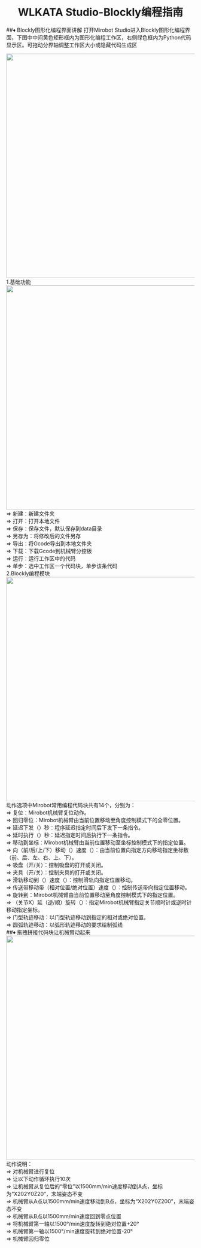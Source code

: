 # <center>WLKATA Studio-Blockly编程指南</center>
##&diams; Blockly图形化编程界面讲解
打开Mirobot Studio进入Blockly图形化编程界面，下图中中间黄色矩形框内为图形化编程工作区，右侧绿色框内为Python代码显示区。可拖动分界轴调整工作区大小或隐藏代码生成区
<center><img src="http://lin88zhang.gitee.io/image/7/7-1.png" width="600"  > </center>
1.基础功能
<center><img src="http://lin88zhang.gitee.io/image/7/7-2.png" width="600"  > </center>
&rArr; 新建：新建文件夹<br/>
&rArr; 打开：打开本地文件<br/>
&rArr; 保存：保存文件，默认保存到data目录<br/>
&rArr; 另存为：将修改后的文件另存<br/>
&rArr; 导出：将Gcode导出到本地文件夹<br/>
&rArr; 下载：下载Gcode到机械臂分控板<br/>
&rArr; 运行：运行工作区中的代码<br/>
&rArr; 单步：选中工作区一个代码块，单步该条代码<br/>
2.Blockly编程模块
<center><img src="http://lin88zhang.gitee.io/image/7/7-3.png" width="600"  > </center>
动作选项中Mirobot常用编程代码块共有14个，分别为：<br/>
&rArr; 复位：Mirobot机械臂复位动作。<br/>
&rArr; 回归零位：Mirobot机械臂由当前位置移动至角度控制模式下的全零位置。<br/>
&rArr; 延迟下发（）秒：程序延迟指定时间后下发下一条指令。<br/>
&rArr; 延时执行（）秒：延迟指定时间后执行下一条指令。<br/>
&rArr; 移动到坐标：Mirobot机械臂由当前位置移动至坐标控制模式下的指定位置。<br/>
&rArr; 向（前/后/上/下）移动（）速度（）：由当前位置向指定方向移动指定坐标数（前、后、左、右、上、下）。<br/>
&rArr; 吸盘（开/关）：控制吸盘的打开或关闭。<br/>
&rArr; 夹具（开/关）：控制夹具的打开或关闭。<br/>
&rArr; 滑轨移动到（）速度（）：控制滑轨向指定位置移动。<br/>
&rArr; 传送带移动带（相对位置/绝对位置）速度（）：控制传送带向指定位置移动。<br/>
&rArr; 旋转到：Mirobot机械臂由当前位置移动至角度控制模式下的指定位置。<br/>
&rArr; （关节X）延（逆/顺）旋转（）：指定Mirobot机械臂指定关节顺时针或逆时针移动指定坐标。<br/>
&rArr; 门型轨迹移动：以门型轨迹移动到指定的相对或绝对位置。<br/>
&rArr; 圆弧轨迹移动：以弧形轨迹移动的要求绘制弧线<br/>
##&diams; 拖拽拼接代码块让机械臂动起来
<center><img src="http://lin88zhang.gitee.io/image/7/7-4.png" width="600"  > </center>
动作说明：<br/>
&rArr; 对机械臂进行复位<br/>
&rArr; 让以下动作循环执行10次<br/>
&rArr; 让机械臂从复位后的“零位”以1500mm/min速度移动到A点，坐标为“X202Y0Z20”，末端姿态不变<br/>
&rArr; 机械臂从A点以1500mm/min速度移动到B点，坐标为“X202Y0Z200”，末端姿态不变<br/>
&rArr; 机械臂从B点以1500mm/min速度回到零点位置<br/>
&rArr; 将机械臂第一轴以1500°/min速度旋转到绝对位置+20°<br/>
&rArr; 机械臂第一轴以1500°/min速度旋转到绝对位置-20°<br/>
&rArr; 机械臂回归零位<br/>



